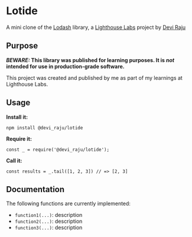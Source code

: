 # Lotide

A mini clone of the [Lodash](https://lodash.com) library, a [Lighthouse Labs](https://www.lighthouselabs.ca/en) project by [Devi Raju](https://github.com/DeviRaju27) 

## Purpose

**_BEWARE:_ This library was published for learning purposes. It is _not_ intended for use in production-grade software.**

This project was created and published by me as part of my learnings at Lighthouse Labs. 

## Usage

**Install it:**

`npm install @devi_raju/lotide`

**Require it:**

`const _ = require('@devi_raju/lotide');`

**Call it:**

`const results = _.tail([1, 2, 3]) // => [2, 3]`

## Documentation

The following functions are currently implemented:

* `function1(...)`: description
* `function2(...)`: description
* `function3(...)`: description